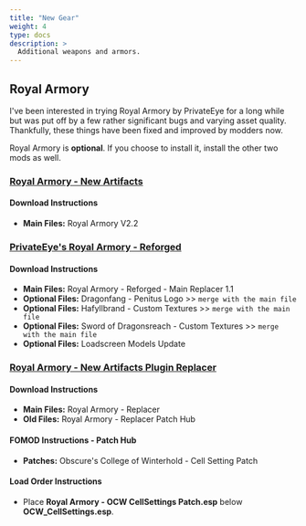 ```yaml
---
title: "New Gear"
weight: 4
type: docs
description: >
  Additional weapons and armors.
---
```


## Royal Armory

I've been interested in trying Royal Armory by PrivateEye for a long while but was put off by a few rather significant bugs and varying asset quality. Thankfully, these things have been fixed and improved by modders now.

Royal Armory is **optional**. If you choose to install it, install the other two mods as well.

### **[Royal Armory - New Artifacts](https://www.nexusmods.com/skyrimspecialedition/mods/6994?tab=files)**

#### Download Instructions

- **Main Files:** Royal Armory V2.2

### **[PrivateEye's Royal Armory - Reforged](https://www.nexusmods.com/skyrimspecialedition/mods/28006?tab=files)**

#### Download Instructions

- **Main Files:** Royal Armory - Reforged - Main Replacer 1.1
- **Optional Files:** Dragonfang - Penitus Logo >> `merge with the main file`
- **Optional Files:** Hafyllbrand - Custom Textures >> `merge with the main file`
- **Optional Files:** Sword of Dragonsreach - Custom Textures >> `merge with the main file`
- **Optional Files:** Loadscreen Models Update

### **[Royal Armory - New Artifacts Plugin Replacer](https://www.nexusmods.com/skyrimspecialedition/mods/44392?tab=files)**

#### Download Instructions

- **Main Files:** Royal Armory - Replacer
- **Old Files:** Royal Armory - Replacer Patch Hub

#### FOMOD Instructions - Patch Hub

- **Patches:** Obscure's College of Winterhold - Cell Setting Patch

#### Load Order Instructions

- Place **Royal Armory - OCW CellSettings Patch.esp** below **OCW_CellSettings.esp**.